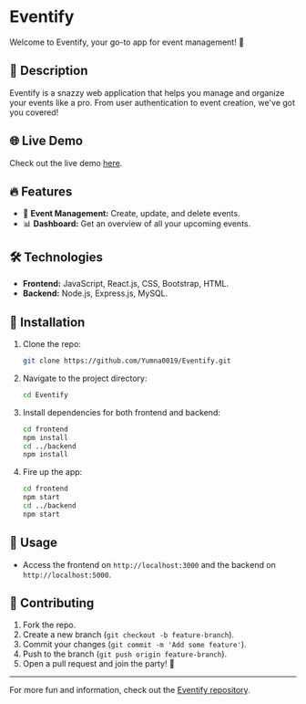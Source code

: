 #  Eventify 

Welcome to Eventify, your go-to app for event management! 🚀

## 🌟 Description
Eventify is a snazzy web application that helps you manage and organize your events like a pro. From user authentication to event creation, we've got you covered!

## 🌐 Live Demo
Check out the live demo [here](https://eventify-client.netlify.app/).

## 🔥 Features
- 📅 **Event Management:** Create, update, and delete events.
- 📊 **Dashboard:** Get an overview of all your upcoming events.

## 🛠️ Technologies
- **Frontend:** JavaScript, React.js, CSS, Bootstrap, HTML.
- **Backend:** Node.js, Express.js, MySQL.

## 🚀 Installation
1. Clone the repo:
    ```bash
    git clone https://github.com/Yumna0019/Eventify.git
    ```
2. Navigate to the project directory:
    ```bash
    cd Eventify
    ```
3. Install dependencies for both frontend and backend:
    ```bash
    cd frontend
    npm install
    cd ../backend
    npm install
    ```
4. Fire up the app:
    ```bash
    cd frontend
    npm start
    cd ../backend
    npm start
    ```

## 🎯 Usage
- Access the frontend on `http://localhost:3000` and the backend on `http://localhost:5000`.

## 🤝 Contributing
1. Fork the repo.
2. Create a new branch (`git checkout -b feature-branch`).
3. Commit your changes (`git commit -m 'Add some feature'`).
4. Push to the branch (`git push origin feature-branch`).
5. Open a pull request and join the party! 🎉


---

For more fun and information, check out the [Eventify repository](https://github.com/Yumna0019/Eventify).
